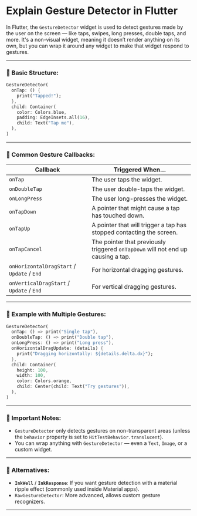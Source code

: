 # Explain Gesture Detector in Flutter

In Flutter, the `GestureDetector` widget is used to detect gestures made by the user on the screen — like taps, swipes, long presses, double taps, and more. It's a non-visual widget, meaning it doesn’t render anything on its own, but you can wrap it around any widget to make that widget respond to gestures.

---

### 🔹 Basic Structure:
```dart
GestureDetector(
  onTap: () {
    print("Tapped!");
  },
  child: Container(
    color: Colors.blue,
    padding: EdgeInsets.all(16),
    child: Text("Tap me"),
  ),
)
```

---

### 🔹 Common Gesture Callbacks:

| Callback             | Triggered When…                             |
|----------------------|---------------------------------------------|
| `onTap`              | The user taps the widget.                   |
| `onDoubleTap`        | The user double-taps the widget.            |
| `onLongPress`        | The user long-presses the widget.           |
| `onTapDown`          | A pointer that might cause a tap has touched down. |
| `onTapUp`            | A pointer that will trigger a tap has stopped contacting the screen. |
| `onTapCancel`        | The pointer that previously triggered `onTapDown` will not end up causing a tap. |
| `onHorizontalDragStart` / `Update` / `End` | For horizontal dragging gestures. |
| `onVerticalDragStart` / `Update` / `End`   | For vertical dragging gestures. |

---

### 🔹 Example with Multiple Gestures:
```dart
GestureDetector(
  onTap: () => print("Single tap"),
  onDoubleTap: () => print("Double tap"),
  onLongPress: () => print("Long press"),
  onHorizontalDragUpdate: (details) {
    print("Dragging horizontally: ${details.delta.dx}");
  },
  child: Container(
    height: 100,
    width: 100,
    color: Colors.orange,
    child: Center(child: Text("Try gestures")),
  ),
)
```

---

### 🔹 Important Notes:
- `GestureDetector` only detects gestures on non-transparent areas (unless the `behavior` property is set to `HitTestBehavior.translucent`).
- You can wrap anything with `GestureDetector` — even a `Text`, `Image`, or a custom widget.

---

### 🔹 Alternatives:
- **`InkWell`** / **`InkResponse`**: If you want gesture detection with a material ripple effect (commonly used inside Material apps).
- `RawGestureDetector`: More advanced, allows custom gesture recognizers.

---
